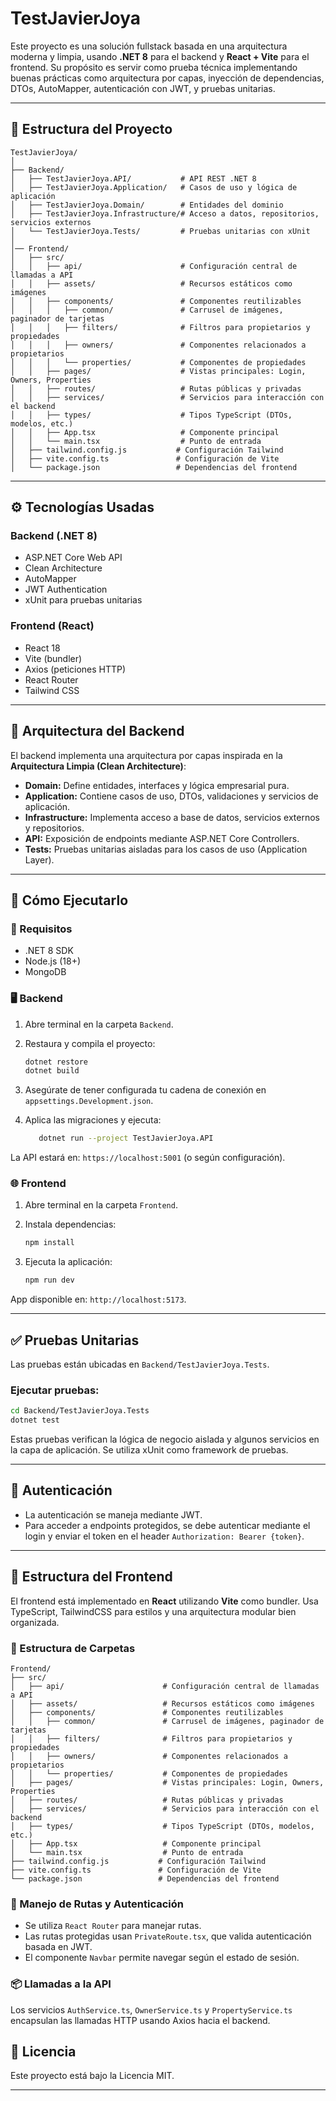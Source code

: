 # TestJavierJoya

Este proyecto es una solución fullstack basada en una arquitectura moderna y limpia, usando **.NET 8** para el backend y **React + Vite** para el frontend. Su propósito es servir como prueba técnica implementando buenas prácticas como arquitectura por capas, inyección de dependencias, DTOs, AutoMapper, autenticación con JWT, y pruebas unitarias.

---

## 🧱 Estructura del Proyecto

```
TestJavierJoya/
│
├── Backend/
│   ├── TestJavierJoya.API/           # API REST .NET 8
│   ├── TestJavierJoya.Application/   # Casos de uso y lógica de aplicación
│   ├── TestJavierJoya.Domain/        # Entidades del dominio
│   ├── TestJavierJoya.Infrastructure/# Acceso a datos, repositorios, servicios externos
│   └── TestJavierJoya.Tests/         # Pruebas unitarias con xUnit
│
│── Frontend/
│	├── src/
│	│   ├── api/                      # Configuración central de llamadas a API
│	│   ├── assets/                   # Recursos estáticos como imágenes
│	│   ├── components/               # Componentes reutilizables
│	│   │   ├── common/               # Carrusel de imágenes, paginador de tarjetas
│	│   │   ├── filters/              # Filtros para propietarios y propiedades
│	│   │   ├── owners/               # Componentes relacionados a propietarios
│	│   │   └── properties/           # Componentes de propiedades
│	│   ├── pages/                    # Vistas principales: Login, Owners, Properties
│	│   ├── routes/                   # Rutas públicas y privadas
│	│   ├── services/                 # Servicios para interacción con el backend
│	│   ├── types/                    # Tipos TypeScript (DTOs, modelos, etc.)
│	│   ├── App.tsx                   # Componente principal
│	│   └── main.tsx                  # Punto de entrada
│	├── tailwind.config.js           # Configuración Tailwind
│	├── vite.config.ts               # Configuración de Vite
│	└── package.json                 # Dependencias del frontend
```

---

## ⚙️ Tecnologías Usadas

### Backend (.NET 8)

- ASP.NET Core Web API
- Clean Architecture
- AutoMapper
- JWT Authentication
- xUnit para pruebas unitarias

### Frontend (React)

- React 18
- Vite (bundler)
- Axios (peticiones HTTP)
- React Router
- Tailwind CSS

---

## 🧩 Arquitectura del Backend

El backend implementa una arquitectura por capas inspirada en la **Arquitectura Limpia (Clean Architecture)**:

- **Domain:** Define entidades, interfaces y lógica empresarial pura.
- **Application:** Contiene casos de uso, DTOs, validaciones y servicios de aplicación.
- **Infrastructure:** Implementa acceso a base de datos, servicios externos y repositorios.
- **API:** Exposición de endpoints mediante ASP.NET Core Controllers.
- **Tests:** Pruebas unitarias aisladas para los casos de uso (Application Layer).

---

## 🚀 Cómo Ejecutarlo

### 📌 Requisitos

- .NET 8 SDK
- Node.js (18+)
- MongoDB

### 🖥️ Backend

1. Abre terminal en la carpeta `Backend`.

2. Restaura y compila el proyecto:

   ```bash
   dotnet restore
   dotnet build
   ```

3. Asegúrate de tener configurada tu cadena de conexión en `appsettings.Development.json`.

4. Aplica las migraciones y ejecuta:

   ```bash
      dotnet run --project TestJavierJoya.API
   ```

La API estará en: `https://localhost:5001` (o según configuración).

### 🌐 Frontend

1. Abre terminal en la carpeta `Frontend`.

2. Instala dependencias:

   ```bash
   npm install
   ```

3. Ejecuta la aplicación:

   ```bash
   npm run dev
   ```

App disponible en: `http://localhost:5173`.

---

## ✅ Pruebas Unitarias

Las pruebas están ubicadas en `Backend/TestJavierJoya.Tests`.

### Ejecutar pruebas:

```bash
cd Backend/TestJavierJoya.Tests
dotnet test
```

Estas pruebas verifican la lógica de negocio aislada y algunos servicios en la capa de aplicación. Se utiliza xUnit como framework de pruebas.

---

## 🧪 Autenticación

- La autenticación se maneja mediante JWT.
- Para acceder a endpoints protegidos, se debe autenticar mediante el login y enviar el token en el header `Authorization: Bearer {token}`.

---

## 🎨 Estructura del Frontend

El frontend está implementado en **React** utilizando **Vite** como bundler. Usa TypeScript, TailwindCSS para estilos y una arquitectura modular bien organizada.

### 📁 Estructura de Carpetas

```
Frontend/
├── src/
│   ├── api/                      # Configuración central de llamadas a API
│   ├── assets/                   # Recursos estáticos como imágenes
│   ├── components/               # Componentes reutilizables
│   │   ├── common/               # Carrusel de imágenes, paginador de tarjetas
│   │   ├── filters/              # Filtros para propietarios y propiedades
│   │   ├── owners/               # Componentes relacionados a propietarios
│   │   └── properties/           # Componentes de propiedades
│   ├── pages/                    # Vistas principales: Login, Owners, Properties
│   ├── routes/                   # Rutas públicas y privadas
│   ├── services/                 # Servicios para interacción con el backend
│   ├── types/                    # Tipos TypeScript (DTOs, modelos, etc.)
│   ├── App.tsx                   # Componente principal
│   └── main.tsx                  # Punto de entrada
├── tailwind.config.js           # Configuración Tailwind
├── vite.config.ts               # Configuración de Vite
└── package.json                 # Dependencias del frontend
```

### 🔐 Manejo de Rutas y Autenticación

- Se utiliza `React Router` para manejar rutas.
- Las rutas protegidas usan `PrivateRoute.tsx`, que valida autenticación basada en JWT.
- El componente `Navbar` permite navegar según el estado de sesión.

### 📦 Llamadas a la API

Los servicios `AuthService.ts`, `OwnerService.ts` y `PropertyService.ts` encapsulan las llamadas HTTP usando Axios hacia el backend.


## 📄 Licencia

Este proyecto está bajo la Licencia MIT.

---

